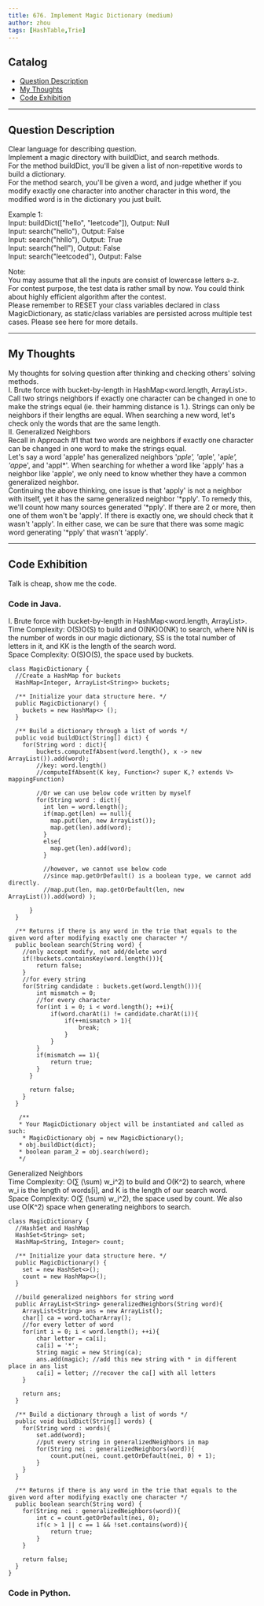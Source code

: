 ```yaml
---
title: 676. Implement Magic Dictionary (medium)                  
author: zhou      
tags: [HashTable,Trie]          
---
```


       

## Catalog  
+ [Question Description](#partI)
+ [My Thoughts](#partII)
+ [Code Exhibition](#partIII)

----------------------------------

## Question Description
Clear language for describing question.    
Implement a magic directory with buildDict, and search methods.      
For the method buildDict, you'll be given a list of non-repetitive words to build a dictionary.      
For the method search, you'll be given a word, and judge whether if you modify exactly one character into another character in this word, the modified word is in the dictionary you just built.    

Example 1:   
Input: buildDict(["hello", "leetcode"]), Output: Null   
Input: search("hello"), Output: False  
Input: search("hhllo"), Output: True   
Input: search("hell"), Output: False   
Input: search("leetcoded"), Output: False     

Note:    
You may assume that all the inputs are consist of lowercase letters a-z.     
For contest purpose, the test data is rather small by now. You could think about highly efficient algorithm after the contest.    
Please remember to RESET your class variables declared in class MagicDictionary, as static/class variables are persisted across multiple test cases. Please see here for more details.       



----------------------------------

## My Thoughts
My thoughts for solving question after thinking and checking others' solving methods.        
I. Brute force with bucket-by-length in HashMap<word.length, ArrayList<word String>>. Call two strings neighbors if exactly one character can be changed in one to make the strings equal (ie. their hamming distance is 1.). Strings can only be neighbors if their lengths are equal. When searching a new word, let's check only the words that are the same length.       
II. Generalized Neighbors      
Recall in Approach #1 that two words are neighbors if exactly one character can be changed in one word to make the strings equal.    
Let's say a word 'apple' has generalized neighbors '*pple', 'a*ple', 'ap*le', 'app*e', and 'appl*'. When searching for whether a word like 'apply' has a neighbor like 'apple', we only need to know whether they have a common generalized neighbor.      
Continuing the above thinking, one issue is that 'apply' is not a neighbor with itself, yet it has the same generalized neighbor '*pply'. To remedy this, we'll count how many sources generated '*pply'. If there are 2 or more, then one of them won't be 'apply'. If there is exactly one, we should check that it wasn't 'apply'. In either case, we can be sure that there was some magic word generating '*pply' that wasn't 'apply'.         



----------------------------------

## Code Exhibition
Talk is cheap, show me the code.    
### Code in Java.     
I. Brute force with bucket-by-length in HashMap<word.length, ArrayList<word String>>.       
Time Complexity: O(S)O(S) to build and O(NK)O(NK) to search, where NN is the number of words in our magic dictionary, SS is the total number of letters in it, and KK is the length of the search word.       
Space Complexity: O(S)O(S), the space used by buckets.            

    class MagicDictionary {
      //Create a HashMap for buckets
      HashMap<Integer, ArrayList<String>> buckets;

      /** Initialize your data structure here. */
      public MagicDictionary() {
        buckets = new HashMap<> ();    
      }
    
      /** Build a dictionary through a list of words */
      public void buildDict(String[] dict) {
        for(String word : dict){
            buckets.computeIfAbsent(word.length(), x -> new ArrayList()).add(word);
            //key: word.length()
            //computeIfAbsent(K key, Function<? super K,? extends V> mappingFunction)
            
            //Or we can use below code written by myself
            for(String word : dict){
              int len = word.length();
              if(map.get(len) == null){
                map.put(len, new ArrayList());
                map.get(len).add(word);
              }
              else{
                map.get(len).add(word);
              }
               
              //however, we cannot use below code
              //since map.getOrDefault() is a boolean type, we cannot add directly.
              //map.put(len, map.getOrDefault(len, new ArrayList()).add(word) );
            
          }
      }
    
      /** Returns if there is any word in the trie that equals to the given word after modifying exactly one character */
      public boolean search(String word) {
        //only accept modify, not add/delete word
        if(!buckets.containsKey(word.length())){
            return false;
        }
        //for every string
        for(String candidate : buckets.get(word.length())){
            int mismatch = 0;
            //for every character
            for(int i = 0; i < word.length(); ++i){
                if(word.charAt(i) != candidate.charAt(i)){
                    if(++mismatch > 1){
                        break;
                    }
                }
            }
            if(mismatch == 1){
                return true;
            }
          }
        
          return false;
        }
      }

       /**
       * Your MagicDictionary object will be instantiated and called as such:
        * MagicDictionary obj = new MagicDictionary();
       * obj.buildDict(dict);
       * boolean param_2 = obj.search(word);
       */

Generalized Neighbors    
Time Complexity: O(∑ (\sum) w_i^2) to build and O(K^2) to search, where w_i is the length of words[i], and K is the length of our search word.      
Space Complexity: O(∑ (\sum) w_i^2), the space used by count. We also use O(K^2) space when generating neighbors to search.     

    class MagicDictionary {
      //HashSet and HashMap
      HashSet<String> set;
      HashMap<String, Integer> count;
    
      /** Initialize your data structure here. */
      public MagicDictionary() {
        set = new HashSet<>();
        count = new HashMap<>();
      }
    
      //build generalized neighbors for string word
      public ArrayList<String> generalizedNeighbors(String word){
        ArrayList<String> ans = new ArrayList();
        char[] ca = word.toCharArray();
        //for every letter of word
        for(int i = 0; i < word.length(); ++i){
            char letter = ca[i];
            ca[i] = '*';
            String magic = new String(ca);
            ans.add(magic); //add this new string with * in different place in ans list
            ca[i] = letter; //recover the ca[] with all letters
        }
        
        return ans;
      }
    
      /** Build a dictionary through a list of words */
      public void buildDict(String[] words) {
        for(String word : words){
            set.add(word);
            //put every string in generalizedNeighbors in map
            for(String nei : generalizedNeighbors(word)){
                count.put(nei, count.getOrDefault(nei, 0) + 1);
            }
        }
      }
    
      /** Returns if there is any word in the trie that equals to the given word after modifying exactly one character */
      public boolean search(String word) {
        for(String nei : generalizedNeighbors(word)){
            int c = count.getOrDefault(nei, 0);
            if(c > 1 || c == 1 && !set.contains(word)){
                return true;
            }
        }
        
        return false;
      }
    }




### Code in Python.   




